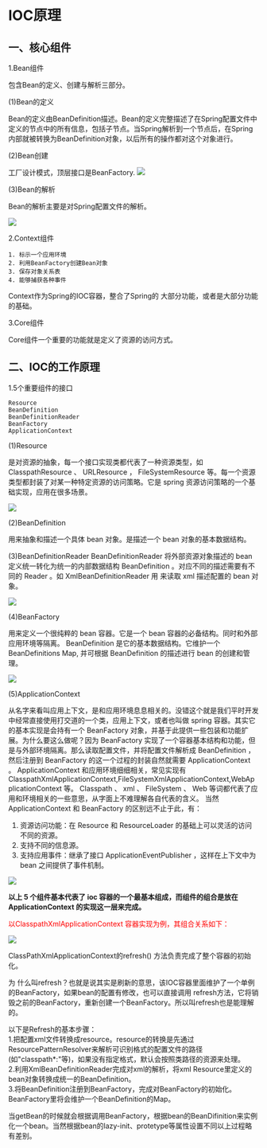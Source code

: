 # IOC原理 #

## 一、核心组件 ##
1.Bean组件

包含Bean的定义、创建与解析三部分。

(1)Bean的定义

Bean的定义由BeanDefinition描述。Bean的定义完整描述了在Spring配置文件中定义的<bean/>节点中的所有信息，包括子节点。当Spring解析到一个<Bean/>节点后，在Spring内部就被转换为BeanDefinition对象，以后所有的操作都对这个对象进行。

(2)Bean创建

工厂设计模式，顶层接口是BeanFactory.
![](http://i.imgur.com/uEBbYBb.png)

(3)Bean的解析

Bean的解析主要是对Spring配置文件的解析。

![](http://i.imgur.com/Yzs4u65.png)

2.Context组件

	1. 标示一个应用环境
	2. 利用BeanFactory创建Bean对象
	3. 保存对象关系表
	4. 能够捕获各种事件

Context作为Spring的IOC容器，整合了Spring的 大部分功能，或者是大部分功能的基础。

3.Core组件

Core组件一个重要的功能就是定义了资源的访问方式。

## 二、IOC的工作原理 ##

1.5个重要组件的接口

	Resource
	BeanDefinition
	BeanDefinitionReader
	BeanFactory
	ApplicationContext

(1)Resource

是对资源的抽象，每一个接口实现类都代表了一种资源类型，如 ClasspathResource 、 URLResource ， FileSystemResource 等。每一个资源类型都封装了对某一种特定资源的访问策略。它是 spring 资源访问策略的一个基础实现，应用在很多场景。

![](http://dl.iteye.com/upload/attachment/536177/ead09fcb-3c6c-3740-9e36-6de33fd65cca.jpg)

(2)BeanDefinition

用来抽象和描述一个具体 bean 对象。是描述一个 bean 对象的基本数据结构。

(3)BeanDefinitionReader
BeanDefinitionReader 将外部资源对象描述的 bean 定义统一转化为统一的内部数据结构 BeanDefinition 。对应不同的描述需要有不同的 Reader 。如 XmlBeanDefinitionReader 用
来读取 xml 描述配置的 bean 对象。

![](http://dl.iteye.com/upload/attachment/536179/c4143d16-02e2-3d7b-9734-4d19a9a984dd.jpg)

(4)BeanFactory

用来定义一个很纯粹的 bean 容器。它是一个 bean 容器的必备结构。同时和外部应用环境等隔离。 BeanDefinition 是它的基本数据结构。它维护一个 BeanDefinitions Map, 并可根据 BeanDefinition 的描述进行 bean 的创建和管理。

![](http://dl.iteye.com/upload/attachment/536181/24095923-75cd-363b-bc2f-9fbc603c341f.jpg)

(5)ApplicationContext

从名字来看叫应用上下文，是和应用环境息息相关的。没错这个就是我们平时开发中经常直接使用打交道的一个类，应用上下文，或者也叫做 spring 容器。其实它的基本实现是会持有一个 BeanFactory 对象，并基于此提供一些包装和功能扩展。为什么要这么做呢？因为 BeanFactory 实现了一个容器基本结构和功能，但是与外部环境隔离。那么读取配置文件，并将配置文件解析成 BeanDefinition ，然后注册到 BeanFactory 的这一个过程的封装自然就需要 ApplicationContext 。 ApplicationContext 和应用环境细细相关，常见实现有 ClasspathXmlApplicationContext,FileSystemXmlApplicationContext,WebApplicationContext 等。 Classpath 、 xml 、 FileSystem 、 Web 等词都代表了应用和环境相关的一些意思，从字面上不难理解各自代表的含义。
当然 ApplicationContext 和 BeanFactory 的区别远不止于此，有：
1.  资源访问功能：在 Resource 和 ResourceLoader 的基础上可以灵活的访问不同的资源。
2.  支持不同的信息源。
3.  支持应用事件：继承了接口 ApplicationEventPublisher ，这样在上下文中为 bean 之间提供了事件机制。

![](http://dl.iteye.com/upload/attachment/536183/c456f949-7b9c-34db-ad1a-ca3141219b6d.jpg)

**以上 5 个组件基本代表了 ioc 容器的一个最基本组成，而组件的组合是放在 ApplicationContext 的实现这一层来完成。**

<font color=red>以ClasspathXmlApplicationContext 容器实现为例，其组合关系如下：</font>

![](http://dl.iteye.com/upload/attachment/536932/ae2612a4-5840-3b00-a585-037a5a4980ac.jpg)

ClassPathXmlApplicationContext的refresh() 方法负责完成了整个容器的初始化。

为 什么叫refresh？也就是说其实是刷新的意思，该IOC容器里面维护了一个单例的BeanFactory，如果bean的配置有修改，也可以直接调用 refresh方法，它将销毁之前的BeanFactory，重新创建一个BeanFactory。所以叫refresh也是能理解的。

以下是Refresh的基本步骤：<br>
1.把配置xml文件转换成resource。resource的转换是先通过ResourcePatternResolver来解析可识别格式的配置文件的路径<br>
(如"classpath*:"等)，如果没有指定格式，默认会按照类路径的资源来处理。<br> 
2.利用XmlBeanDefinitionReader完成对xml的解析，将xml Resource里定义的bean对象转换成统一的BeanDefinition。<br>
3.将BeanDefinition注册到BeanFactory，完成对BeanFactory的初始化。BeanFactory里将会维护一个BeanDefinition的Map。<br>

当getBean的时候就会根据调用BeanFactory，根据bean的BeanDifinition来实例化一个bean。当然根据bean的lazy-init、protetype等属性设置不同以上过程略有差别。

